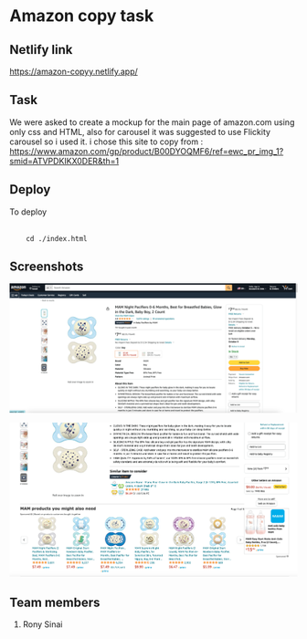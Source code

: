 # Amazon copy task

## Netlify link

https://amazon-copyy.netlify.app/

## Task

We were asked to create a mockup for the main page of amazon.com using only css and HTML, also for carousel it was suggested to use Flickity carousel so i used it.
i chose this site to copy from :
https://www.amazon.com/gp/product/B00DYOQMF6/ref=ewc_pr_img_1?smid=ATVPDKIKX0DER&th=1

## Deploy

To deploy

```

    cd ./index.html

```

## Screenshots

![amazon frontpage](./img/page%20screenshots/Screenshot%202023-09-18%20at%2020.36.48.png)

![amazon frontpage](./img/page%20screenshots/Screenshot%202023-09-18%20at%2020.37.09.png)

## Team members

1. Rony Sinai

